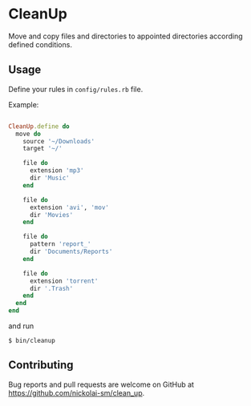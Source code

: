 # CleanUp

Move and copy files and directories to appointed directories according defined conditions.

## Usage

Define your rules in `config/rules.rb` file.

Example:

```` ruby

CleanUp.define do
  move do
    source '~/Downloads'
    target '~/'

    file do
      extension 'mp3'
      dir 'Music'
    end

    file do
      extension 'avi', 'mov'
      dir 'Movies'
    end

    file do
      pattern 'report_'
      dir 'Documents/Reports'
    end

    file do
      extension 'torrent'
      dir '.Trash'
    end
  end
end

````

and run

    $ bin/cleanup

## Contributing

Bug reports and pull requests are welcome on GitHub at https://github.com/nickolai-sm/clean_up.

